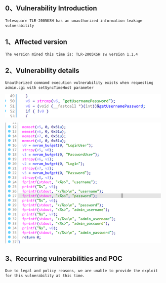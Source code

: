 ## 0、Vulnerability Introduction

```
Telesquare TLR-2005KSH has an unauthorized information leakage vulnerability
```

## 1、Affected version

```
The version mined this time is: TLR-2005KSH sw version 1.1.4
```

## 2、Vulnerability details

```
Unauthorized command execution vulnerability exists when requesting admin.cgi with setSyncTimeHost parameter
```

![image-20250126204002928](image-20250126204002928.png)

![image-20250126204023043](image-20250126204023043.png)

## 3、Recurring vulnerabilities and POC

```
Due to legal and policy reasons, we are unable to provide the exploit for this vulnerability at this time.
```
